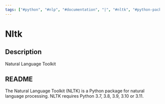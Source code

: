```yaml
---
tags: ["#python", "#nlp", "#documentation", "|", "#nltk", "#python-package"]
---
```


# Nltk

## Description

Natural Language Toolkit

## README

The Natural Language Toolkit (NLTK) is a Python package for
natural language processing. NLTK requires Python 3.7, 3.8, 3.9, 3.10 or 3.11.
